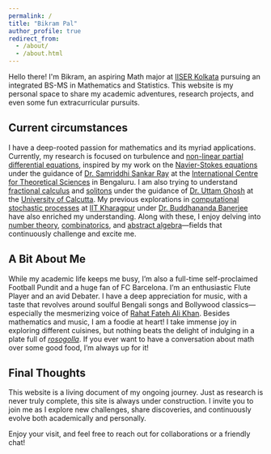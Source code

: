 ```yaml
---
permalink: /
title: "Bikram Pal"
author_profile: true
redirect_from: 
  - /about/
  - /about.html
---
```


Hello there! I'm Bikram, an aspiring Math major at [IISER Kolkata](https://www.iiserkol.ac.in/) pursuing an integrated BS-MS in Mathematics and Statistics. This website is my personal space to share my academic adventures, research projects, and even some fun extracurricular pursuits.

## Current circumstances
I have a deep-rooted passion for mathematics and its myriad applications. Currently, my research is focused on turbulence and [non-linear partial differential equations](https://en.wikipedia.org/wiki/Partial_differential_equation), inspired by my work on the [Navier-Stokes equations](https://en.wikipedia.org/wiki/Navier%E2%80%93Stokes_equations) under the guidance of [Dr. Samriddhi Sankar Ray](https://www.icts.res.in/people/ssray) at the [International Centre for Theoretical Sciences](https://www.icts.res.in/) in Bengaluru. I am also trying to understand [fractional calculus](https://en.wikipedia.org/wiki/Fractional_calculus) and [solitons](https://en.wikipedia.org/wiki/Soliton) under the guidance of [Dr. Uttam Ghosh](https://scholar.google.co.in/citations?user=hfd7_kUAAAAJ&hl=en) at the [University of Calcutta](https://www.caluniv.ac.in/). My previous explorations in [computational stochastic processes](https://en.wikipedia.org/wiki/Stochastic_process) at [IIT Kharagpur](https://www.iitkgp.ac.in/) under [Dr. Buddhananda Banerjee](https://sites.google.com/site/buddhanandastat/) have also enriched my understanding. Along with these, I enjoy delving into [number theory](https://en.wikipedia.org/wiki/Number_theory), [combinatorics](https://en.wikipedia.org/wiki/Combinatorics), and [abstract algebra](https://en.wikipedia.org/wiki/Abstract_algebra)—fields that continuously challenge and excite me.


## A Bit About Me
While my academic life keeps me busy, I’m also a full-time self-proclaimed Football Pundit and a huge fan of FC Barcelona. I’m an enthusiastic Flute Player and an avid Debater. I have a deep appreciation for music, with a taste that revolves around soulful Bengali songs and Bollywood classics—especially the mesmerizing voice of [Rahat Fateh Ali Khan](https://en.wikipedia.org/wiki/Rahat_Fateh_Ali_Khan). Besides mathematics and music, I am a foodie at heart! I take immense joy in exploring different cuisines, but nothing beats the delight of indulging in a plate full of [*rosogolla*](https://en.wikipedia.org/wiki/Rasgulla). If you ever want to have a conversation about math over some good food, I’m always up for it!


## Final Thoughts
This website is a living document of my ongoing journey. Just as research is never truly complete, this site is always under construction. I invite you to join me as I explore new challenges, share discoveries, and continuously evolve both academically and personally.

Enjoy your visit, and feel free to reach out for collaborations or a friendly chat!
